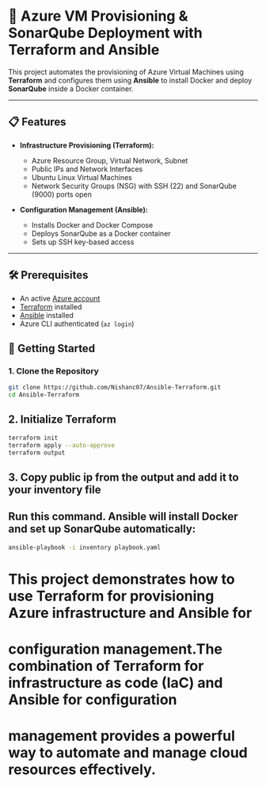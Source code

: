 # 🚀 Azure VM Provisioning & SonarQube Deployment with Terraform and Ansible

This project automates the provisioning of Azure Virtual Machines using **Terraform** and configures them using **Ansible** to install Docker and deploy **SonarQube** inside a Docker container.

---

## 📋 Features

- **Infrastructure Provisioning (Terraform):**

  - Azure Resource Group, Virtual Network, Subnet
  - Public IPs and Network Interfaces
  - Ubuntu Linux Virtual Machines
  - Network Security Groups (NSG) with SSH (22) and SonarQube (9000) ports open

- **Configuration Management (Ansible):**
  - Installs Docker and Docker Compose
  - Deploys SonarQube as a Docker container
  - Sets up SSH key-based access

---

## 🛠 Prerequisites

- An active [Azure account](https://portal.azure.com/)
- [Terraform](https://developer.hashicorp.com/terraform/install) installed
- [Ansible](https://docs.ansible.com/ansible/latest/installation_guide/intro_installation.html) installed
- Azure CLI authenticated (`az login`)

## 🚦 Getting Started

### 1. Clone the Repository

```bash
git clone https://github.com/Nishanc07/Ansible-Terraform.git
cd Ansible-Terraform
```

## 2. Initialize Terraform

```bash
terraform init
terraform apply --auto-approve
terraform output

```

## 3. Copy public ip from the output and add it to your inventory file

## Run this command. Ansible will install Docker and set up SonarQube automatically:

```bash
ansible-playbook -i inventory playbook.yaml


```

# This project demonstrates how to use Terraform for provisioning Azure infrastructure and Ansible for

# configuration management.The combination of Terraform for infrastructure as code (IaC) and Ansible for configuration

# management provides a powerful way to automate and manage cloud resources effectively.
